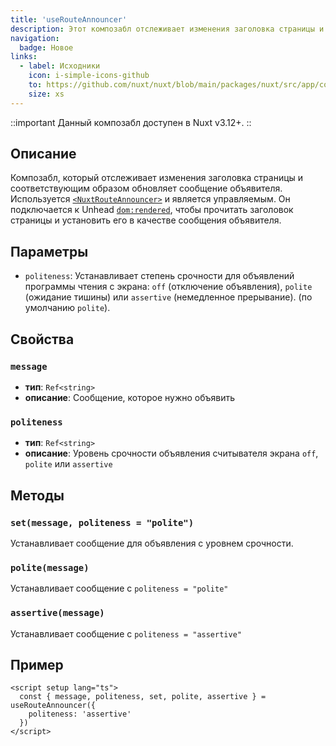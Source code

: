 ```yaml
---
title: 'useRouteAnnouncer'
description: Этот композабл отслеживает изменения заголовка страницы и соответствующим образом обновляет сообщение объявителя.
navigation:
  badge: Новое
links:
  - label: Исходники
    icon: i-simple-icons-github
    to: https://github.com/nuxt/nuxt/blob/main/packages/nuxt/src/app/composables/route-announcer.ts
    size: xs
---
```


::important
Данный композабл доступен в Nuxt v3.12+.
::

## Описание

Композабл, который отслеживает изменения заголовка страницы и соответствующим образом  обновляет сообщение объявителя. Используется [`<NuxtRouteAnnouncer>`](/docs/api/components/nuxt-route-announcer) и является управляемым.
Он подключается к Unhead [`dom:rendered`](https://unhead.unjs.io/api/core/hooks#dom-hooks), чтобы прочитать заголовок страницы и установить его в качестве сообщения объявителя.

## Параметры

- `politeness`: Устанавливает степень срочности для объявлений программы чтения с экрана: `off` (отключение объявления), `polite` (ожидание тишины) или `assertive` (немедленное прерывание).  (по умолчанию `polite`).

## Свойства

### `message`

- **тип**: `Ref<string>`
- **описание**: Сообщение, которое нужно объявить

### `politeness`

- **тип**: `Ref<string>`
- **описание**: Уровень срочности объявления считывателя экрана `off`, `polite` или `assertive`

## Методы

### `set(message, politeness = "polite")`

Устанавливает сообщение для объявления с уровнем срочности.

### `polite(message)`

Устанавливает сообщение с `politeness = "polite"`

### `assertive(message)`

Устанавливает сообщение с `politeness = "assertive"`

## Пример

```vue [pages/index.vue]
<script setup lang="ts">
  const { message, politeness, set, polite, assertive } = useRouteAnnouncer({
    politeness: 'assertive'
  })
</script>
```
